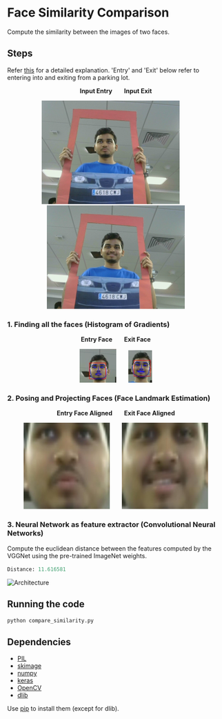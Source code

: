 # Face Similarity Comparison

Compute the similarity between the images of two faces.

## Steps
Refer [this](1) for a detailed explanation. 'Entry' and 'Exit' below refer to entering into and exiting from 
a parking lot.

<p align = "center">
 <b> Input Entry</b>
 &nbsp; &nbsp; &nbsp;
 <b>Input Exit</b>
 </p>
 <p align = "center">
 <img alt = 'Entry Image' src = 'images/final_entry/image.jpg'/>
 &nbsp; &nbsp; &nbsp;
 <img alt = 'Exit Image 1' src = 'images/final_exit/image.jpg'/>
</p>

### 1. Finding all the faces (Histogram of Gradients)

<p align = "center">
<b>Entry Face</b>
&nbsp; &nbsp; &nbsp;
<b>Exit Face</b>
</p>
<p align = "center">
<img alt = 'Output Entry Image' src = 'images/results/face_entry.png'/>
&nbsp; &nbsp; &nbsp;
<img alt = 'Output Exit Image 1' src = 'images/results/face_exit.png'/>
</p>

### 2. Posing and Projecting Faces (Face Landmark Estimation)
<p align = "center">
<b> Entry Face Aligned</b>
&nbsp; &nbsp; &nbsp;
<b>Exit Face Aligned</b>
</p>
<p align = "center">
<img alt = 'Output Entry Aligned Image' src = 'images/results/face_aligned_entry.jpg' width="200" height="200"/>
&nbsp; &nbsp; &nbsp;
<img alt = 'Output Exit Aligned Image 1' src = 'images/results/face_aligned_exit.jpg' width="200" height="200"/>
</p>

### 3. Neural Network as feature extractor (Convolutional Neural Networks)

Compute the euclidean distance between the features computed by the VGGNet using the pre-trained ImageNet weights.
```python
Distance: 11.616581
```
<img alt = 'Architecture' src = 'http://www.vlfeat.org/matconvnet/models/imagenet-vgg-f.svg' width="800" height="800"/>

## Running the code

```
python compare_similarity.py
```

## Dependencies
- [PIL](3)
- [skimage](4)
- [numpy](5)
- [keras](6)
- [OpenCV](7)
- [dlib](8)

Use [pip](9) to install them (except for dlib).

[1]: https://medium.com/@ageitgey/machine-learning-is-fun-part-4-modern-face-recognition-with-deep-learning-c3cffc121d78
[2]: http://www.vlfeat.org/matconvnet/models/imagenet-vgg-f.svg
[3]: www.pythonware.com/products/pil/
[4]: http://scikit-image.org/docs/dev/api/skimage.html
[5]: www.numpy.org/
[6]: http://keras.io/
[7]: http://opencv.org/
[8]: http://dlib.net/
[9]: https://pypi.python.org/pypi/pip
